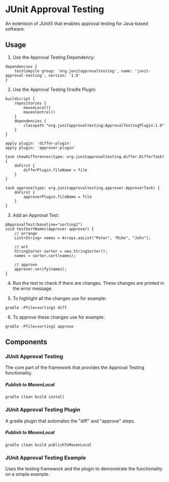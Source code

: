 # JUnit Approval Testing

An extension of JUnit5 that enables approval testing for Java-based software.

## Usage

1. Use the Approval Testing Dependency:

```
dependencies {
    testCompile group: 'org.junitapprovaltesting', name: 'junit-approval-testing', version: '1.0'
}
```

2. Use the Approval Testing Gradle Plugin:

```
buildscript {
    repositories {
        mavenLocal()
        mavenCentral()
    }
    dependencies {
        classpath "org.junitapprovaltesting:ApprovalTestingPlugin:1.0"
    }
}

apply plugin: 'differ-plugin'
apply plugin: 'approver-plugin'

task showDifferences(type: org.junitapprovaltesting.differ.DifferTask) {
    doFirst {
        differPlugin.fileName = file
    }
}

task approve(type: org.junitapprovaltesting.approver.ApproverTask) {
    doFirst {
        approverPlugin.fileName = file
    }
}
```

3. Add an Approval Test:

```
@ApprovalTest(baseline="sorting1")
void testSortNames(Approver approver) {
	// arrange
	List<String> names = Arrays.asList("Peter", "Mike", "John");

	// act
	StringSorter sorter = new StringSorter();
	names = sorter.sort(names);

	// approve
	approver.verify(names);
}
```

4. Run the test to check if there are changes. These changes are printed in the error message.

5. To highlight all the changes use for example:

`gradle -Pfile=sorting1 diff`

6. To approve these changes use for example:

`gradle -Pfile=sorting1 approve`

## Components

### JUnit Approval Testing

The core part of the framework that provides the Approval Testing functionality. 

##### Publish to MavenLocal

`gradle clean build install`


### JUnit Approval Testing Plugin

A gradle plugin that automates the "diff" and "approve" steps.

##### Publish to MavenLocal

`gradle clean build publishToMavenLocal`


### JUnit Approval Testing Example

Uses the testing framework and the plugin to demonstrate the functionality on a simple example.
